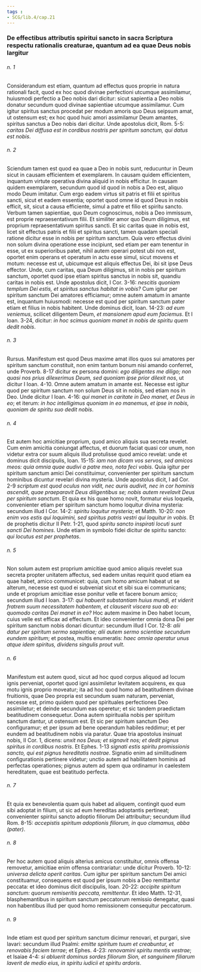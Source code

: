 ```yaml
---
tags : 
- SCG/lib.4/cap.21
---
```


### De effectibus attributis spiritui sancto in sacra Scriptura respectu rationalis creaturae, quantum ad ea quae Deus nobis largitur

###### n. 1
Considerandum est etiam, quantum ad effectus quos proprie in natura rationali facit, quod ex hoc quod divinae perfectioni utcumque assimilamur, huiusmodi perfectio a Deo nobis dari dicitur: sicut sapientia a Deo nobis donatur secundum quod divinae sapientiae utcumque assimilamur. Cum igitur spiritus sanctus procedat per modum amoris quo Deus seipsum amat, ut ostensum est; ex hoc quod huic amori assimilamur Deum amantes, spiritus sanctus a Deo nobis dari dicitur. Unde apostolus dicit, Rom. 5-5: *caritas Dei diffusa est in cordibus nostris per spiritum sanctum, qui datus est nobis*.

###### n. 2
Sciendum tamen est quod ea quae a Deo in nobis sunt, reducuntur in Deum sicut in causam efficientem et exemplarem. In causam quidem efficientem, inquantum virtute operativa divina aliquid in nobis efficitur. In causam quidem exemplarem, secundum quod id quod in nobis a Deo est, aliquo modo Deum imitatur. Cum ergo eadem virtus sit patris et filii et spiritus sancti, sicut et eadem essentia; oportet quod omne id quod Deus in nobis efficit, sit, sicut a causa efficiente, simul a patre et filio et spiritu sancto. Verbum tamen sapientiae, quo Deum cognoscimus, nobis a Deo immissum, est proprie repraesentativum filii. Et similiter amor quo Deum diligimus, est proprium repraesentativum spiritus sancti. Et sic caritas quae in nobis est, licet sit effectus patris et filii et spiritus sancti, tamen quadam speciali ratione dicitur esse in nobis per spiritum sanctum. Quia vero effectus divini non solum divina operatione esse incipiunt, sed etiam per eam tenentur in esse, ut ex superioribus patet, nihil autem operari potest ubi non est, oportet enim operans et operatum in actu esse simul, sicut movens et motum: necesse est ut, ubicumque est aliquis effectus Dei, ibi sit ipse Deus effector. Unde, cum caritas, qua Deum diligimus, sit in nobis per spiritum sanctum, oportet quod ipse etiam spiritus sanctus in nobis sit, quandiu caritas in nobis est. Unde apostolus dicit, I Cor. 3-16: *nescitis quoniam templum Dei estis, et spiritus sanctus habitat in vobis?* Cum igitur per spiritum sanctum Dei amatores efficiamur; omne autem amatum in amante est, inquantum huiusmodi: necesse est quod per spiritum sanctum pater etiam et filius in nobis habitent. Unde dominus dicit, Ioan. 14-23: *ad eum veniemus*, scilicet diligentem Deum, *et mansionem apud eum faciemus*. Et I Ioan. 3-24, dicitur: *in hoc scimus quoniam manet in nobis de spiritu quem dedit nobis*.

###### n. 3
Rursus. Manifestum est quod Deus maxime amat illos quos sui amatores per spiritum sanctum constituit, non enim tantum bonum nisi amando conferret, unde Proverb. 8-17 dicitur ex persona domini: *ego diligentes me diligo; non quasi nos prius dilexerimus Deum, sed quoniam ipse prior dilexit nos*, ut dicitur I Ioan. 4-10. Omne autem amatum in amante est. Necesse est igitur quod per spiritum sanctum non solum Deus sit in nobis, sed etiam nos in Deo. Unde dicitur I Ioan. 4-16: *qui manet in caritate in Deo manet, et Deus in eo*; et iterum: *in hoc intelligimus quoniam in eo manemus, et ipse in nobis, quoniam de spiritu suo dedit nobis*.

###### n. 4
Est autem hoc amicitiae proprium, quod amico aliquis sua secreta revelet. Cum enim amicitia coniungat affectus, et duorum faciat quasi cor unum, non videtur extra cor suum aliquis illud protulisse quod amico revelat: unde et dominus dicit discipulis, Ioan. 15-15: *iam non dicam vos servos, sed amicos meos: quia omnia quae audivi a patre meo, nota feci vobis*. Quia igitur per spiritum sanctum amici Dei constituimur, convenienter per spiritum sanctum hominibus dicuntur revelari divina mysteria. Unde apostolus dicit, I ad Cor. 2-9 *scriptum est quod oculus non vidit, nec auris audivit, nec in cor hominis ascendit, quae praeparavit Deus diligentibus se; nobis autem revelavit Deus per spiritum sanctum*. Et quia ex his quae homo novit, formatur eius loquela, convenienter etiam per spiritum sanctum homo loquitur divina mysteria: secundum illud I Cor. 14-2: *spiritu loquitur mysteria*; et Matth. 10-20: *non enim vos estis qui loquimini, sed spiritus patris vestri qui loquitur in vobis*. Et de prophetis dicitur II Petr. 1-21, quod *spiritu sancto inspirati locuti sunt sancti Dei homines*. Unde etiam in symbolo fidei dicitur de spiritu sancto: *qui locutus est per prophetas*.

###### n. 5
Non solum autem est proprium amicitiae quod amico aliquis revelet sua secreta propter unitatem affectus, sed eadem unitas requirit quod etiam ea quae habet, amico communicet: quia, cum homo amicum habeat ut se alterum, necesse est quod ei subveniat sicut et sibi sua ei communicans; unde et proprium amicitiae esse ponitur velle et facere bonum amico; secundum illud I Ioan. 3-17: *qui habuerit substantiam huius mundi, et viderit fratrem suum necessitatem habentem, et clauserit viscera sua ab eo: quomodo caritas Dei manet in eo?* Hoc autem maxime in Deo habet locum, cuius velle est efficax ad effectum. Et ideo convenienter omnia dona Dei per spiritum sanctum nobis donari dicuntur: secundum illud I Cor. 12-8: *alii datur per spiritum sermo sapientiae; alii autem sermo scientiae secundum eundem spiritum*; et postea, multis enumeratis: *haec omnia operatur unus atque idem spiritus, dividens singulis prout vult*.

###### n. 6
Manifestum est autem quod, sicut ad hoc quod corpus aliquod ad locum ignis perveniat, oportet quod igni assimiletur levitatem acquirens, ex qua motu ignis proprio moveatur; ita ad hoc quod homo ad beatitudinem divinae fruitionis, quae Deo propria est secundum suam naturam, perveniat, necesse est, primo quidem quod per spirituales perfectiones Deo assimiletur; et deinde secundum eas operetur; et sic tandem praedictam beatitudinem consequetur. Dona autem spiritualia nobis per spiritum sanctum dantur, ut ostensum est. Et sic per spiritum sanctum Deo configuramur; et per ipsum ad bene operandum habiles reddimur; et per eundem ad beatitudinem nobis via paratur. Quae tria apostolus insinuat nobis, II Cor. 1, dicens: *unxit nos Deus; et signavit nos; et dedit pignus spiritus in cordibus nostris*. Et Ephes. 1-13 *signati estis spiritu promissionis sancto, qui est pignus hereditatis nostrae*. Signatio enim ad similitudinem configurationis pertinere videtur; unctio autem ad habilitatem hominis ad perfectas operationes; pignus autem ad spem qua ordinamur in caelestem hereditatem, quae est beatitudo perfecta.

###### n. 7
Et quia ex benevolentia quam quis habet ad aliquem, contingit quod eum sibi adoptat in filium, ut sic ad eum hereditas adoptantis pertineat; convenienter spiritui sancto adoptio filiorum Dei attribuitur; secundum illud Rom. 8-15: *accepistis spiritum adoptionis filiorum, in quo clamamus, abba (pater)*.

###### n. 8
Per hoc autem quod aliquis alterius amicus constituitur, omnis offensa removetur, amicitiae enim offensa contrariatur: unde dicitur Proverb. 10-12: *universa delicta operit caritas*. Cum igitur per spiritum sanctum Dei amici constituamur, consequens est quod per ipsum nobis a Deo remittantur peccata: et ideo dominus dicit discipulis, Ioan. 20-22: *accipite spiritum sanctum: quorum remiseritis peccata, remittentur*. Et ideo Matth. 12-31, blasphemantibus in spiritum sanctum peccatorum remissio denegatur, quasi non habentibus illud per quod homo remissionem consequitur peccatorum.

###### n. 9
Inde etiam est quod per spiritum sanctum dicimur renovari, et purgari, sive lavari: secundum illud Psalmi: *emitte spiritum tuum et creabuntur, et renovabis faciem terrae*; et Ephes. 4-23: *renovamini spiritu mentis vestrae*; et Isaiae 4-4: *si abluerit dominus sordes filiorum Sion, et sanguinem filiarum laverit de medio eius, in spiritu iudicii et spiritu ardoris*.

